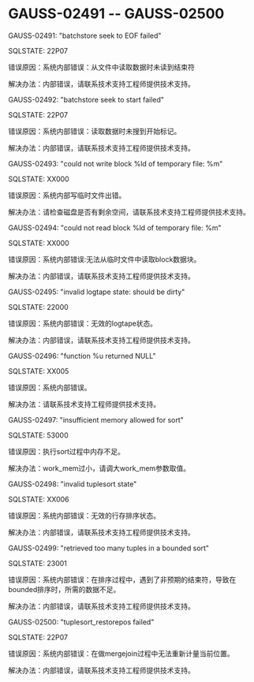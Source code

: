 # GAUSS-02491 -- GAUSS-02500<a name="ZH-CN_TOPIC_0302073582"></a>

GAUSS-02491: "batchstore seek to EOF failed"

SQLSTATE: 22P07

错误原因：系统内部错误：从文件中读取数据时未读到结束符

解决办法：内部错误，请联系技术支持工程师提供技术支持。

GAUSS-02492: "batchstore seek to start failed"

SQLSTATE: 22P07

错误原因：系统内部错误：读取数据时未搜到开始标记。

解决办法：内部错误，请联系技术支持工程师提供技术支持。

GAUSS-02493: "could not write block %ld of temporary file: %m"

SQLSTATE: XX000

错误原因：系统内部写临时文件出错。

解决办法：请检查磁盘是否有剩余空间，请联系技术支持工程师提供技术支持。

GAUSS-02494: "could not read block %ld of temporary file: %m"

SQLSTATE: XX000

错误原因：系统内部错误:无法从临时文件中读取block数据块。

解决办法：内部错误，请联系技术支持工程师提供技术支持。

GAUSS-02495: "invalid logtape state: should be dirty"

SQLSTATE: 22000

错误原因：系统内部错误：无效的logtape状态。

解决办法：内部错误，请联系技术支持工程师提供技术支持。

GAUSS-02496: "function %u returned NULL"

SQLSTATE: XX005

错误原因：系统内部错误。

解决办法：请联系技术支持工程师提供技术支持。

GAUSS-02497: "insufficient memory allowed for sort"

SQLSTATE: 53000

错误原因：执行sort过程中内存不足。

解决办法：work\_mem过小，请调大work\_mem参数取值。

GAUSS-02498: "invalid tuplesort state"

SQLSTATE: XX006

错误原因：系统内部错误：无效的行存排序状态。

解决办法：内部错误，请联系技术支持工程师提供技术支持。

GAUSS-02499: "retrieved too many tuples in a bounded sort"

SQLSTATE: 23001

错误原因：系统内部错误：在排序过程中，遇到了非预期的结束符，导致在bounded排序时，所需的数据不足。

解决办法：内部错误，请联系技术支持工程师提供技术支持。

GAUSS-02500: "tuplesort\_restorepos failed"

SQLSTATE: 22P07

错误原因：系统内部错误：在做mergejoin过程中无法重新计量当前位置。

解决办法：内部错误，请联系技术支持工程师提供技术支持。

